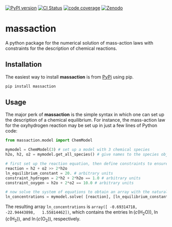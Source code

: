 [![PyPI version](https://badge.fury.io/py/massaction.svg)](https://badge.fury.io/py/massaction)
[![CI Status](https://github.com/adrianusler/massaction/actions/workflows/test.yml/badge.svg)](https://github.com/adrianusler/massaction/actions/workflows/test.yml)
[![code coverage](https://img.shields.io/codecov/c/gh/adrianusler/massaction)](https://codecov.io/gh/adrianusler/massaction)
[![Zenodo](https://img.shields.io/badge/DOI-10.5281/zenodo.13294959-blue?logo=Zenodo&logoColor=white)](https://zenodo.org/records/13294960)

# massaction
A python package for the numerical solution of mass-action laws with constraints for the description of chemical reactions.

## Installation
The easiest way to install **massaction** is from [PyPi](https://pypi.org/project/massaction/) using pip.
```bash
pip install massaction
```

## Usage
The major perk of **massaction** is the simple syntax in which one can set up the description of a chemical equilibrium. For instance, the mass-action law for the oxyhydrogen reaction may be set up in just a few lines of Python code:
```python
from massaction.model import ChemModel

mymodel = ChemModel(3) # set up a model with 3 chemical species
h2o, h2, o2 = mymodel.get_all_species() # give names to the species objects

# first set up the reaction equation, then define constraints to ensure atom balance
reaction = h2 + o2 >> 2*h2o
ln_equilibrium_constant = 20. # arbitrary units
constraint_hydrogen = 2*h2 + 2*h2o == 1.0 # arbitrary units
constraint_oxygen = h2o + 2*o2 == 10.0 # arbitrary units

# now solve the system of equations to obtain an array with the natural logarithm of the concentrations
ln_concentrations = mymodel.solve( [reaction], [ln_equilibrium_constant], [constraint_hydrogen, constraint_oxygen] )
```
The resulting array `ln_concentrations` is `array([ -0.69314718, -22.94443898,   1.55814462])`, which contains the entries $\ln\left(c(\mathrm{H_2O})\right)$, $\ln\left(c(\mathrm{H_2})\right)$, and $\ln\left(c(\mathrm{O_2})\right)$, respectively.
